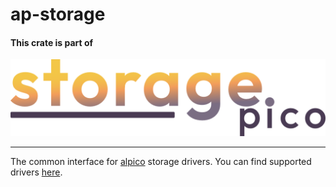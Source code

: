# ap-storage

#### This crate is part of

[![storage.pico logo](../../.logo.png)](https://github.com/alpico/storage.pico)

---

The common interface for [alpico](https://github.com/alpico) storage drivers.
You can find supported drivers [here](https://github.com/alpico/storage.pico).
